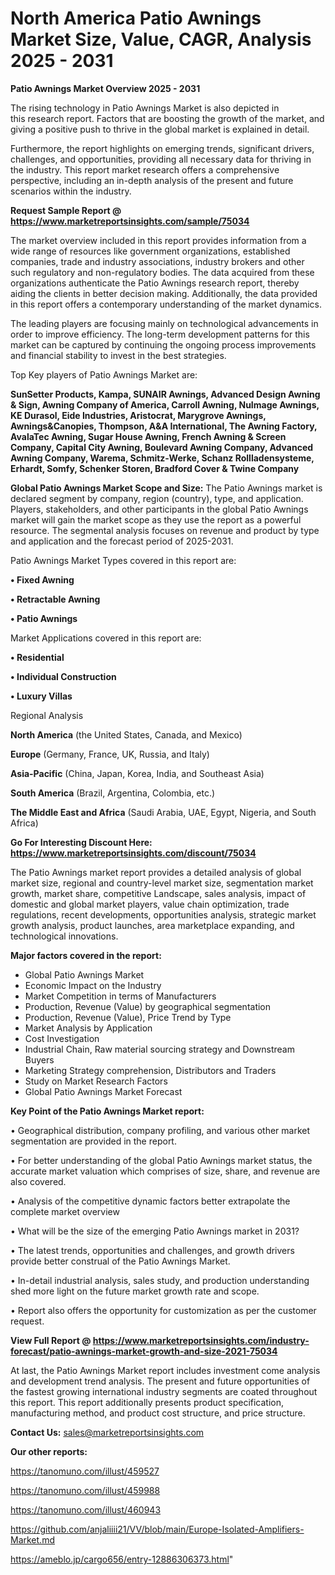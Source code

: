 # North America Patio Awnings Market Size, Value, CAGR, Analysis 2025 - 2031

<Strong> Patio Awnings Market Overview 2025 - 2031</strong>

The rising technology in Patio Awnings Market is also depicted in this research report. Factors that are boosting the growth of the market, and giving a positive push to thrive in the global market is explained in detail.

Furthermore, the report highlights on emerging trends, significant drivers, challenges, and opportunities, providing all necessary data for thriving in the industry. This report market research offers a comprehensive perspective, including an in-depth analysis of the present and future scenarios within the industry.

<strong>Request Sample Report @ <a href=https://www.marketreportsinsights.com/sample/75034>https://www.marketreportsinsights.com/sample/75034</a></strong>

The market overview included in this report provides information from a wide range of resources like government organizations, established companies, trade and industry associations, industry brokers and other such regulatory and non-regulatory bodies. The data acquired from these organizations authenticate the Patio Awnings research report, thereby aiding the clients in better decision making. Additionally, the data provided in this report offers a contemporary understanding of the market dynamics.

The leading players are focusing mainly on technological advancements in order to improve efficiency. The long-term development patterns for this market can be captured by continuing the ongoing process improvements and financial stability to invest in the best strategies.

Top Key players of Patio Awnings Market are:

<strong>SunSetter Products, Kampa, SUNAIR Awnings, Advanced Design Awning & Sign, Awning Company of America, Carroll Awning, NuImage Awnings, KE Durasol, Eide Industries, Aristocrat, Marygrove Awnings, Awnings&Canopies, Thompson, A&A International, The Awning Factory, AvalaTec Awning, Sugar House Awning, French Awning & Screen Company, Capital City Awning, Boulevard Awning Company, Advanced Awning Company, Warema, Schmitz-Werke, Schanz Rollladensysteme, Erhardt, Somfy, Schenker Storen, Bradford Cover & Twine Company</strong>

<strong><b>Global Patio Awnings Market Scope and Size:</b></strong>
The Patio Awnings market is declared segment by company, region (country), type, and application. Players, stakeholders, and other participants in the global Patio Awnings market will gain the market scope as they use the report as a powerful resource. The segmental analysis focuses on revenue and product by type and application and the forecast period of 2025-2031.

Patio Awnings Market Types covered in this report are:

<strong>• Fixed Awning

• Retractable Awning

• Patio Awnings</strong>

Market Applications covered in this report are:

<strong>• Residential

• Individual Construction

• Luxury Villas</strong> 

Regional Analysis

<strong>North America</strong> (the United States, Canada, and Mexico)

<strong>Europe</strong> (Germany, France, UK, Russia, and Italy)

<strong>Asia-Pacific</strong> (China, Japan, Korea, India, and Southeast Asia)

<strong>South America</strong> (Brazil, Argentina, Colombia, etc.)

<strong>The Middle East and Africa</strong> (Saudi Arabia, UAE, Egypt, Nigeria, and South Africa)

<strong>Go For Interesting Discount Here: <a href=https://www.marketreportsinsights.com/discount/75034>https://www.marketreportsinsights.com/discount/75034</a></strong>

The Patio Awnings market report provides a detailed analysis of global market size, regional and country-level market size, segmentation market growth, market share, competitive Landscape, sales analysis, impact of domestic and global market players, value chain optimization, trade regulations, recent developments, opportunities analysis, strategic market growth analysis, product launches, area marketplace expanding, and technological innovations.

<strong><b>Major factors covered in the report:</b></strong>
<ul>
  <li>Global Patio Awnings Market </li>
  <li>Economic Impact on the Industry</li>
  <li>Market Competition in terms of Manufacturers</li>
  <li>Production, Revenue (Value) by geographical segmentation</li>
  <li>Production, Revenue (Value), Price Trend by Type</li>
  <li>Market Analysis by Application</li>
  <li>Cost Investigation</li>
  <li>Industrial Chain, Raw material sourcing strategy and Downstream Buyers</li>
  <li>Marketing Strategy comprehension, Distributors and Traders</li>
  <li>Study on Market Research Factors</li>
  <li>Global Patio Awnings Market Forecast</li>
</ul>

<strong><b>Key Point of the Patio Awnings Market report:</b></strong>

• Geographical distribution, company profiling, and various other market segmentation are provided in the report.

• For better understanding of the global Patio Awnings market status, the accurate market valuation which comprises of size, share, and revenue are also covered.

• Analysis of the competitive dynamic factors better extrapolate the complete market overview

• What will be the size of the emerging Patio Awnings market in 2031?

• The latest trends, opportunities and challenges, and growth drivers provide better construal of the Patio Awnings Market.

• In-detail industrial analysis, sales study, and production understanding shed more light on the future market growth rate and scope.

• Report also offers the opportunity for customization as per the customer request.

<strong><b>View Full Report @ <a href=https://www.marketreportsinsights.com/industry-forecast/patio-awnings-market-growth-and-size-2021-75034>https://www.marketreportsinsights.com/industry-forecast/patio-awnings-market-growth-and-size-2021-75034</a></b></strong>


At last, the Patio Awnings Market report includes investment come analysis and development trend analysis. The present and future opportunities of the fastest growing international industry segments are coated throughout this report. This report additionally presents product specification, manufacturing method, and product cost structure, and price structure.

<strong>Contact Us:</strong>
sales@marketreportsinsights.com

<strong>Our other reports:</strong>

<a href=https://tanomuno.com/illust/459527>https://tanomuno.com/illust/459527</a>

<a href=https://tanomuno.com/illust/459988>https://tanomuno.com/illust/459988</a>

<a href=https://tanomuno.com/illust/460943>https://tanomuno.com/illust/460943</a>

<a href=https://github.com/anjaliiii21/VV/blob/main/Europe-Isolated-Amplifiers-Market.md>https://github.com/anjaliiii21/VV/blob/main/Europe-Isolated-Amplifiers-Market.md</a>

<a href=https://ameblo.jp/cargo656/entry-12886306373.html>https://ameblo.jp/cargo656/entry-12886306373.html</a>"
